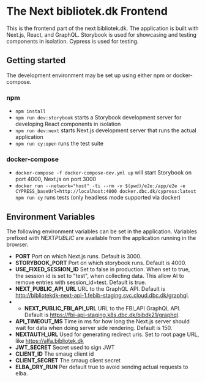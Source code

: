 # The Next bibliotek.dk Frontend

This is the frontend part of the next bibliotek.dk.
The application is built with Next.js, React, and GraphQL. Storybook is used for showcasing and testing components in isolation. Cypress is used for testing.

## Getting started

The development environment may be set up using either npm or docker-compose.

### npm

- `npm install`
- `npm run dev:storybook` starts a Storybook development server for developing React components in isolation
- `npm run dev:next` starts Next.js development server that runs the actual application
- `npm run cy:open` runs the test suite

### docker-compose

- `docker-compose -f docker-compose-dev.yml up` will start Storybook on port 4000, Next.js on port 3000
- `docker run --network="host" -ti --rm -v $(pwd)/e2e:/app/e2e -e CYPRESS_baseUrl=http://localhost:4000 docker.dbc.dk/cypress:latest npm run cy` runs tests (only headless mode supported via docker)

## Environment Variables

The following environment variables can be set in the application. Variables prefixed with NEXT*PUBLIC* are available from the application running in the browser.

- **PORT**
  Port on which Next.js runs. Default is 3000.
- **STORYBOOK_PORT**
  Port on which storybook runs. Default is 4000.
- **USE_FIXED_SESSION_ID**
  Set to false in production. When set to true, the session id is set to "test", when collecting data. This allow AI to remove entries with session_id=test. Default is true.
- **NEXT_PUBLIC_API_URL**
  URL to the GraphQL API. Default is http://bibliotekdk-next-api-1.febib-staging.svc.cloud.dbc.dk/graphql.
- - **NEXT_PUBLIC_FBI_API_URL**
    URL to the FBI_API GraphQL API. Default is https://fbi-api-staging.k8s.dbc.dk/bibdk21/graphql.
- **API_TIMEOUT_MS**
  Time in ms for how long the Next.js server should wait for data when doing server side rendering. Default is 150.
- **NEXTAUTH_URL**
  Used for generating redirect uris. Set to root page URL, like https://alfa.bibliotek.dk
- **JWT_SECRET**
  Secret used to sign JWT
- **CLIENT_ID**
  The smaug client id
- **CLIENT_SECRET**
  The smaug client secret
- **ELBA_DRY_RUN**
  Per default true to avoid sending actual requests to elba.
